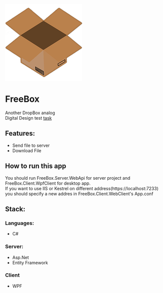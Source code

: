 ![logo_medium](Docs/Logo/logo_medium.png)
# FreeBox
Another DropBox analog\
Digital Design test [task](./Docs/Task.md)

## Features:
- Send file to server
- Download File

## How to run this app
You should run FreeBox.Server.WebApi for server project and FreeBox.Client.WpfClient for desktop app.\
If you want to use IIS or Kestrel on different address(https://localhost:7233) you should specify a new addres in FreeBox.Client.WebClient's App.conf

## Stack:
### Languages:
- C#
### Server:
- Asp.Net
- Entity Framework
### Client
- WPF
